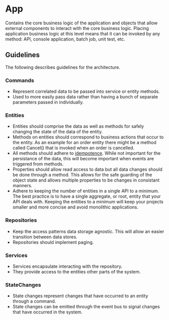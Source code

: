 # App
Contains the core business logic of the application and objects that allow external components to interact with the core business logic. Placing application business logic at this level means that it can be invoked by any method: API, console application, batch job, unit test, etc.

## Guidelines
The following describes guidelines for the architecture.

### Commands
* Represent correlated data to be passed into service or entity methods.
* Used to more easily pass data rather than having a bunch of separate parameters passed in individually.

### Entities
* Entities should comprise the data as well as methods for safely changing the state of the data of the entity.
* Methods on entities should correspond to business actions that occur to the entity.  As an example for an order entity there might be a method called Cancel() that is invoked when an order is cancelled.
* All methods should adhere to [idempotence](https://en.wikipedia.org/wiki/Idempotence). While not important for the persistance of the data, this will become important when events are triggered from methods.
* Properties should allow read access to data but all data changes should be done through a method.  This allows for the safe guarding of the object state and allows multiple properties to be changes in consistant manners.
* Adhere to keeping the number of entities in a single API to a minimum.  The best practice is to have a single aggregate, or root, entity that your API deals with. Keeping the entities to a minimum will keep your projects smaller and more concise and avoid monolithic applications.

### Repositories
* Keep the access patterns data storage agnostic. This will allow an easier transition between data stores.
* Repositories should implement paging.

### Services
* Services encapsulate interacting with the repository.
* They provide access to the entities other parts of the system.

### StateChanges
* State changes represent changes that have occurred to an entity through a command.
* State changes can be emitted through the event bus to signal changes that have occurred in the system.